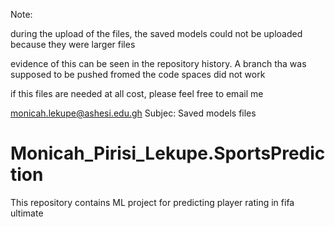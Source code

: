 
Note:

during the upload of the files, the saved models could not be uploaded because they were larger files

evidence of this can be seen in the repository history. A branch tha was supposed to be pushed fromed the
code spaces did not work

if this files are needed at all cost, please feel free to email me

monicah.lekupe@ashesi.edu.gh
Subjec: Saved models files

# Monicah_Pirisi_Lekupe.SportsPrediction
This repository contains ML project for predicting player rating in fifa ultimate
